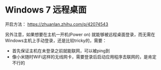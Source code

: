 # Windows 7 远程桌面

开启方法： https://zhuanlan.zhihu.com/p/42074543

另外注意，如果想要在主机一开机(Power on) 就能够被远程桌面登录，而无需在Windows主机上手动登录，还是比较tricky的，需要：
- 首先保证主机在未登录之前就能联网，可以被ping到
- 像小米随时WiFi这样的无线网卡，需要登录后启动应用程序去联网的，是肯定不行的